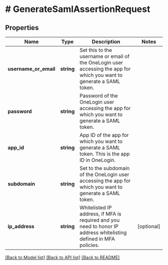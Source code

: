 # # GenerateSamlAssertionRequest

## Properties

Name | Type | Description | Notes
------------ | ------------- | ------------- | -------------
**username_or_email** | **string** | Set this to the username or email of the OneLogin user accessing the app for which you want to generate a SAML token. |
**password** | **string** | Password of the OneLogin user accessing the app for which you want to generate a SAML token. |
**app_id** | **string** | App ID of the app for which you want to generate a SAML token. This is the app ID in OneLogin. |
**subdomain** | **string** | Set to the subdomain of the OneLogin user accessing the app for which you want to generate a SAML token. |
**ip_address** | **string** | Whitelisted IP address, if MFA is required and you need to honor IP address whitelisting defined in MFA policies. | [optional]

[[Back to Model list]](../../README.md#models) [[Back to API list]](../../README.md#endpoints) [[Back to README]](../../README.md)
